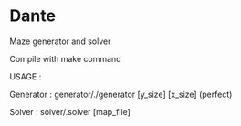 # Dante
Maze generator and solver

Compile with make command

USAGE :

Generator : generator/./generator [y_size] [x_size] (perfect)

Solver : solver/.solver [map_file]

